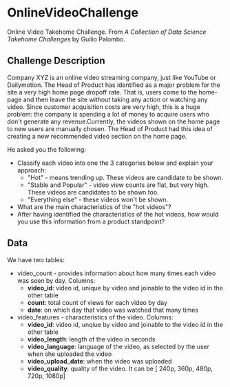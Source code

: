 # OnlineVideoChallenge
Online Video Takehome Challenge. From *A Collection of Data Science Takehome Challenges* by Guilio Palombo.

## Challenge Description

Company XYZ is an online video streaming company, just like YouTube or Dailymotion. The Head of Product has identified as a major problem for the site a very high home page dropoff rate. That is, users come to the home-page and then leave the site without taking any action
or watching any video. Since customer acquisition costs are very high, this is a huge problem: the company is spending a lot of money to acquire users who don't generate any revenue.Currently, the videos shown on the home page to new users are manually chosen. The Head of
Product had this idea of creating a new recommended video section on the home page.

He asked you the following:
- Classify each video into one the 3 categories below and explain your approach:
  - "Hot" - means trending up. These videos are candidate to be shown.
  - "Stable and Popular" - video view counts are flat, but very high. These videos are candidates to be shown too.
  - "Everything else" - these videos won't be shown.
- What are the main characteristics of the "hot videos"?
- After having identified the characteristics of the hot videos, how would you use this information from a product standpoint?

## Data
We have two tables:
- video_count - provides information about how many times each video was seen by day. Columns:
  - **video_id**: video id, unique by video and joinable to the video id in the other table
  - **count**: total count of views for each video by day
  - **date**: on which day that video was watched that many times
- video_features - characteristics of the video. Columns:
  - **video_id**: video id, unqiue by video and joinable to the video id in the other table
  - **video_length**: length of the video in seconds
  - **video_language**: language of the video, as selected by the user when she uploaded the video
  - **video_upload_date**: when the video was uploaded
  - **video_quality**: quality of the video. It can be [ 240p, 360p, 480p, 720p, 1080p]
